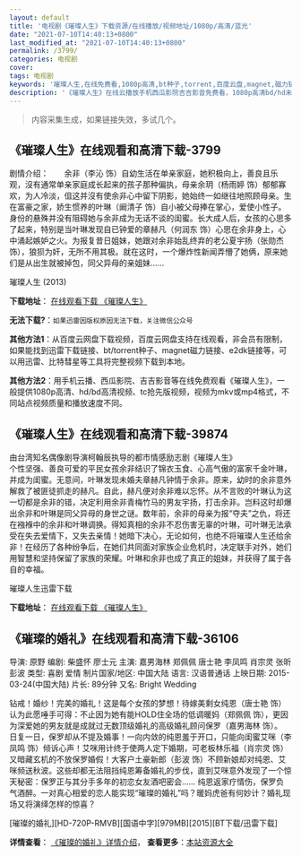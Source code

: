 ```yaml
---
layout: default
title: '电视剧《璀璨人生》下载资源/在线播放/视频地址/1080p/高清/蓝光'
date: "2021-07-10T14:40:13+0800"
last_modified_at: "2021-07-10T14:40:13+0800"
permalink: /3799/
categories: 电视剧
cover:
tags: 电视剧
keywords: '璀璨人生,在线免费看,1080p高清,bt种子,torrent,百度云盘,magnet,磁力链,迅雷下载资源'
description: '《璀璨人生》在线云播放手机西瓜影院吉吉影音免费看，1080p高清bd/hd未删减完整版和tc抢先枪版，mkv/mp4格式，附带bt/torrent种子、magnet/磁力链、百度云盘、网盘资源迅雷下载链接'
---
```


>内容采集生成，如果链接失效，多试几个。


## 《璀璨人生》在线观看和高清下载-3799

剧情介绍：　　余非（李沁 饰）自幼生活在单亲家庭，她积极向上，善良且乐观，沒有通常单亲家庭成长起来的孩子那种偏执，母亲余玥（杨雨婷 饰）郁郁寡欢，为人冷淡，伹这并沒有使余非心中留下阴影，她始终一如继往地照顾母亲。生在富豪之家，娇生惯养的叶琳（阚清子 饰）自小被父母捧在掌心，爱使小性子。身份的悬殊并没有阻碍她与余非成为无话不谈的闺蜜。长大成人后，女孩的心思多了起来，特别是当叶琳发现自已钟爱的章赫凡（何润东 饰）心思在余非身上，心中涌起嫉妒之火。为报复昔日姐妹，她跟对余非始乱终弃的老公夏宇扬（张勋杰 饰），狼狈为奸，无所不用其极。就在这时，一个爆炸性新闻弄懵了她俩，原来她们是从出生就被掉包，同父异母的亲姐妹......


璀璨人生 (2013)

**下载地址**： [在线观看下载 《璀璨人生》](https://www.btbtdy.me/btdy/dy10620.html) 


**无法下载?**：`如果迅雷因版权原因无法下载，关注微信公众号 `

**其他方法1**：从百度云网盘下载视频，百度云网盘支持在线观看，非会员有限制，如果能找到迅雷下载链接、bt/torrent种子、magnet磁力链接、e2dk链接等，可以用迅雷、比特彗星等工具将完整视频下载到本地。

**其他方法2**：用手机云播、西瓜影院、吉吉影音等在线免费观看《璀璨人生》，一般提供1080p高清、hd/bd高清视频、tc抢先版视频，视频为mkv或mp4格式，不同站点视频质量和播放速度不同。


## 《璀璨人生》在线观看和高清下载-39874

由台湾知名偶像剧导演柯翰辰执导的都市情感励志剧《璀璨人生》<br />个性坚强、善良可爱的平民女孩余非结识了锦衣玉食、心高气傲的富家千金叶琳，并成为闺蜜。无意间，叶琳发现未婚夫章赫凡钟情于余非。原来，幼时的余非意外解救了被匪徒抓走的赫凡。自此，赫凡便对余非难以忘怀。从不言败的叶琳认为这一切都是余非的错，决定利用余非青梅竹马的男友宇扬，打击余非。岂料这时却爆出余非和叶琳是同父异母的身世之谜。数年前，余非的母亲为报“夺夫”之仇，将还在襁褓中的余非和叶琳调换。得知真相的余非不忍伤害无辜的叶琳，可叶琳无法承受在失去爱情下，又失去亲情！她暗下决心，无论如何，也绝不将璀璨人生还给余非！在经历了各种纷争后，在她们共同面对家族企业危机时，决定联手对外，她们用智慧和坚持保留了家族的荣耀。叶琳和余非也成了真正的姐妹，并获得了属于各自的幸福。</p>


璀璨人生迅雷下载

**下载地址**： [在线观看下载 《璀璨人生》](https://www.993dy.com//vod-detail-id-12407.html) 


## 《璀璨的婚礼》在线观看和高清下载-36106

导演: 原野 编剧: 柴盛怀 廖士元 主演: 嘉男海林 郑佩佩 唐士艳 李凤鸣 肖宗灵 张昕 彭波 类型: 喜剧 爱情 制片国家/地区: 中国大陆 语言: 汉语普通话 上映日期: 2015-03-24(中国大陆) 片长: 89分钟 又名: Bright Wedding

钻戒！婚纱！完美的婚礼！这是每个女孩的梦想！待嫁美剩女纯恩（唐士艳 饰）认为此愿唾手可得：不止因为她有能HOLD住全场的低调暖妈（郑佩佩 饰），更因为深爱她的男友就是成就过无数顶级婚礼的高级婚礼顾问保罗（嘉男海林 饰）。 日复一日，保罗却从不提及婚事！一向内敛的纯恩羞于开口，只能向闺蜜艾咪（李凤鸣 饰）倾诉心声！艾咪用计终于使两人定下婚期，可老板林乐福（肖宗灵 饰）又暗藏玄机的不放保罗婚假！大客户土豪新郎（彭波 饰）不顾新娘却对纯恩、艾咪频送秋波。这些却都无法阻挡纯恩筹备婚礼的步伐，直到艾咪意外发现了一个惊天秘密：保罗正与其分手多年的初恋女友酒吧密会…… 纯恩返家疗情伤，保罗负气酒醉。一对真心相爱的恋人能实现“璀璨的婚礼”吗？暖妈虎爸有何妙计？婚礼现场又将演绎怎样的惊喜？


[璀璨的婚礼][HD-720P-RMVB][国语中字][979MB][2015][BT下载/迅雷下载]

**详情查看**： [《璀璨的婚礼》详情介绍](/movie/36106/)， **查看更多**：[本站资源大全](/movie/t/all/)

